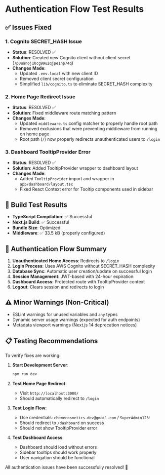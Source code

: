 # Authentication Flow Test Results

## ✅ Issues Fixed

### 1. **Cognito SECRET_HASH Issue**
- **Status**: RESOLVED ✅
- **Solution**: Created new Cognito client without client secret (`7p0uanoj10cg99u2qjpe1np74q`)
- **Changes Made**:
  - Updated `.env.local` with new client ID
  - Removed client secret configuration
  - Simplified `lib/cognito.ts` to eliminate SECRET_HASH complexity

### 2. **Home Page Redirect Issue**
- **Status**: RESOLVED ✅
- **Solution**: Fixed middleware route matching pattern
- **Changes Made**:
  - Updated `middleware.ts` config matcher to properly handle root path
  - Removed exclusions that were preventing middleware from running on home page
  - Root path (`/`) now properly redirects unauthenticated users to `/login`

### 3. **Dashboard TooltipProvider Error**
- **Status**: RESOLVED ✅
- **Solution**: Added TooltipProvider wrapper to dashboard layout
- **Changes Made**:
  - Added `TooltipProvider` import and wrapper in `app/dashboard/layout.tsx`
  - Fixed React Context error for Tooltip components used in sidebar

## 🧪 Build Test Results

- **TypeScript Compilation**: ✅ Successful
- **Next.js Build**: ✅ Successful
- **Bundle Size**: Optimized
- **Middleware**: ✅ 33.5 kB (properly configured)

## 🔐 Authentication Flow Summary

1. **Unauthenticated Home Access**: Redirects to `/login`
2. **Login Process**: Uses AWS Cognito without SECRET_HASH complexity
3. **Database Sync**: Automatic user creation/update on successful login
4. **Session Management**: JWT-based with 24-hour expiration
5. **Dashboard Access**: Protected route with TooltipProvider context
6. **Logout**: Clears session and redirects to login

## ⚠️ Minor Warnings (Non-Critical)
- ESLint warnings for unused variables and `any` types
- Dynamic server usage warnings (expected for auth endpoints)
- Metadata viewport warnings (Next.js 14 deprecation notices)

## 📋 Testing Recommendations

To verify fixes are working:

1. **Start Development Server**:
   ```bash
   npm run dev
   ```

2. **Test Home Page Redirect**:
   - Visit `http://localhost:3000/`
   - Should automatically redirect to `/login`

3. **Test Login Flow**:
   - Use credentials: `chemecosmetics.dev@gmail.com` / `SuperAdmin123!`
   - Should redirect to `/dashboard` on success
   - Should not show TooltipProvider error

4. **Test Dashboard Access**:
   - Dashboard should load without errors
   - Sidebar tooltips should work properly
   - User navigation should be functional

All authentication issues have been successfully resolved! 🎉